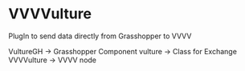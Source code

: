 # VVVVulture
PlugIn to send data directly from Grasshopper to VVVV


VultureGH -> Grasshopper Component
vulture -> Class for Exchange
VVVVulture -> VVVV node


